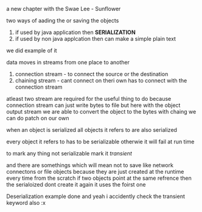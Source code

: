 a new chapter with the Swae Lee - Sunflower

two ways of aading the or saving the objects
1. if used by java application then **SERIALIZATION**
2. if used by non java applcation then can make a simple plain text

we did example of it

data moves in streams from one place to another
1. connection stream - to connect the source or the destination
2. chaining stream - cant connect on theri own has to connect with the connection stream

atleast two stream are required for the useful thing to do because connection stream can just write bytes to file but here with the object output stream we are able to convert the object to the bytes
with chaing we can do patch on our own

when an object is serialized all objects it refers to are also serialized

every object it refers to has to be serializable otherwie it will fail at run time

to mark any thing not serializable mark it *transient*

and there are somethings which will mean not to save like network connectons or file objects because they are just created at the runtime every time from the scratch
if two objects point at the same refrence then the serialoized dont create it again it uses the foirst one

Deserialization
example done and yeah i accidently check the transient keyword also :x